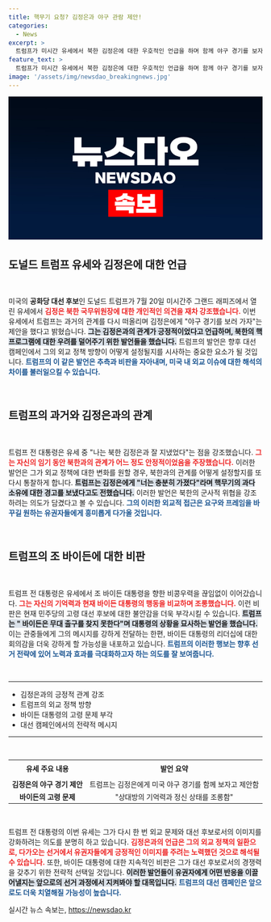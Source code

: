 ```yaml
---
title: 핵무기 요청? 김정은과 야구 관람 제안!
categories:
  - News
excerpt: >
  트럼프가 미시간 유세에서 북한 김정은에 대한 우호적인 언급을 하며 함께 야구 경기를 보자고 제안했다. 그는 바이든 대통령을 조롱하며 기억력이 뛰어나다고 주장, 정치적 갈등을 더욱 부각시켰다.
feature_text: >
  트럼프가 미시간 유세에서 북한 김정은에 대한 우호적인 언급을 하며 함께 야구 경기를 보자고 제안했다. 그는 바이든 대통령을 조롱하며 기억력이 뛰어나다고 주장, 정치적 갈등을 더욱 부각시켰다.
image: '/assets/img/newsdao_breakingnews.jpg'
---
```


<p><img src="/assets/img/newsdao_breakingnews.jpg" alt="koreaapp 속보" /></p>

<h2 data-ke-size="size26">도널드 트럼프 유세와 김정은에 대한 언급</h2>

<p data-ke-size="size16">&nbsp;</p>

<p>미국의 <b>공화당 대선 후보</b>인 도널드 트럼프가 7월 20일 미시간주 그랜드 래피즈에서 열린 유세에서 <b><span style="color: #ee2323;">김정은 북한 국무위원장에 대한 개인적인 의견을 재차 강조했습니다.</span></b> 이번 유세에서 트럼프는 과거의 관계를 다시 떠올리며 김정은에게 "야구 경기를 보러 가자"는 제안을 했다고 밝혔습니다. <b><span style="background-color: #21538527;">그는 김정은과의 관계가 긍정적이었다고 언급하며, 북한의 핵 프로그램에 대한 우려를 덜어주기 위한 발언들을 했습니다.</span></b> 트럼프의 발언은 향후 대선 캠페인에서 그의 외교 정책 방향이 어떻게 설정될지를 시사하는 중요한 요소가 될 것입니다. <b><span style="color: #1a5490;">트럼프의 이 같은 발언은 추측과 비판을 자아내며, 미국 내 외교 이슈에 대한 해석의 차이를 불러일으킬 수 있습니다.</span></b>  </p>

<p data-ke-size="size16">&nbsp;</p>

<h2 data-ke-size="size26">트럼프의 과거와 김정은과의 관계</h2>

<p data-ke-size="size16">&nbsp;</p>

<p>트럼프 전 대통령은 유세 중 "나는 북한 김정은과 잘 지냈었다"는 점을 강조했습니다. <b><span style="color: #ee2323;">그는 자신의 임기 동안 북한과의 관계가 어느 정도 안정적이었음을 주장했습니다.</span></b> 이러한 발언은 그가 외교 정책에 대한 변화를 원할 경우, 북한과의 관계를 어떻게 설정할지를 또 다시 통찰하게 합니다. <b><span style="background-color: #21538527;">트럼프는 김정은에게 "너는 충분히 가졌다"라며 핵무기의 과다 소유에 대한 경고를 보냈다고도 전했습니다.</span></b> 이러한 발언은 북한의 군사적 위협을 강조하려는 의도가 담겼다고 볼 수 있습니다. <b><span style="color: #1a5490;">그의 이러한 외교적 접근은 요구와 프레임을 바꾸길 원하는 유권자들에게 흥미롭게 다가올 것입니다.</span></b></p>

<p data-ke-size="size16">&nbsp;</p>

<h2 data-ke-size="size26">트럼프의 조 바이든에 대한 비판</h2>

<p data-ke-size="size16">&nbsp;</p>

<p>트럼프 전 대통령은 유세에서 조 바이든 대통령을 향한 비콩우력을 끊임없이 이어갔습니다. <b><span style="color: #ee2323;">그는 자신의 기억력과 현재 바이든 대통령의 행동을 비교하며 조롱했습니다.</span></b> 이런 비판은 현재 민주당의 고령 대선 후보에 대한 불안감을 더욱 부각시킬 수 있습니다. <b><span style="background-color: #21538527;">트럼프는 " 바이든은 무대 출구를 찾지 못한다"며 대통령의 상황을 묘사하는 발언을 했습니다.</span></b> 이는 관중들에게 그의 메시지를 강하게 전달하는 한편, 바이든 대통령의 리더십에 대한 회의감을 더욱 강하게 할 가능성을 내포하고 있습니다. <b><span style="color: #1a5490;">트럼프의 이러한 행보는 향후 선거 전략에 있어 노력과 효과를 극대화하고자 하는 의도를 잘 보여줍니다.</span></b> </p>

<p data-ke-size="size16">&nbsp;</p>

<hr>

<ul>
  <li>김정은과의 긍정적 관계 강조</li>
  <li>트럼프의 외교 정책 방향</li>
  <li>바이든 대통령의 고령 문제 부각</li>
  <li>대선 캠페인에서의 전략적 메시지</li>
</ul>

<hr>

<p data-ke-size="size16">&nbsp;</p>

<table style="width: 100%;">
  <tr>
    <td style="text-align: center; height: 30px;"><b>유세 주요 내용</b></td>
    <td style="text-align: center; height: 30px;"><b>발언 요약</b></td>
  </tr>
  <tr>
    <td style="text-align: center; height: 17px;"><b>김정은의 야구 경기 제안</b></td>
    <td style="text-align: center; height: 17px;">트럼프는 김정은에게 미국 야구 경기를 함께 보자고 제안함</td>
  </tr>
  <tr>
    <td style="text-align: center; height: 17px;"><b>바이든의 고령 문제</b></td>
    <td style="text-align: center; height: 17px;">"상대방의 기억력과 정신 상태를 조롱함"</td>
  </tr>
</table>

<p data-ke-size="size16">&nbsp;</p>

<p>트럼프 전 대통령의 이번 유세는 그가 다시 한 번 외교 문제와 대선 후보로서의 이미지를 강화하려는 의도를 분명히 하고 있습니다. <b><span style="color: #ee2323;">김정은과의 언급은 그의 외교 정책의 일환으로, 다가오는 선거에서 유권자들에게 긍정적인 이미지를 주려는 노력했던 것으로 해석될 수 있습니다.</span></b> 또한, 바이든 대통령에 대한 지속적인 비판은 그가 대선 후보로서의 경쟁력을 갖추기 위한 전략적 선택일 것입니다. <b><span style="background-color: #21538527;">이러한 발언들이 유권자에게 어떤 반응을 이끌어낼지는 앞으로의 선거 과정에서 지켜봐야 할 대목입니다.</span></b>  <b><span style="color: #1a5490;">트럼프의 대선 캠페인은 앞으로도 더욱 치열해질 가능성이 높습니다.</span></b></p>
실시간 뉴스 속보는, <a href="https://newsdao.kr" rel="dofollow">https://newsdao.kr</a>


